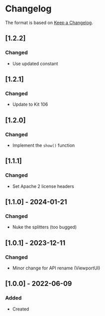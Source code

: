 # Changelog
The format is based on [Keep a Changelog](https://keepachangelog.com/en/1.0.0/).

## [1.2.2]
### Changed
- Use updated constant

## [1.2.1]
### Changed
- Update to Kit 106

## [1.2.0]
### Changed
- Implement the `show()` function

## [1.1.1]
### Changed
- Set Apache 2 license headers

## [1.1.0] - 2024-01-21
### Changed
- Nuke the splitters (too bugged)

## [1.0.1] - 2023-12-11
### Changed
- Minor change for API rename (ViewportUI)

## [1.0.0] - 2022-06-09
### Added
- Created
